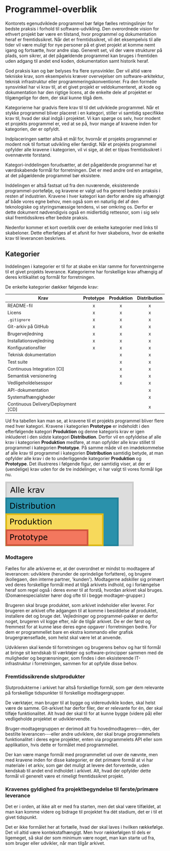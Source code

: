 # Programmel-overblik

Kontorets egenudviklede programmel bør følge fælles retningslinjer for bedste praksis i forhold til software-udvikling. Den overordnede vision for ethvert projekt bør være en tilstand, hvor programmel og dokumentation heraf er fremtidssikret. Når det er fremtidssikret, vil det eksempelvis til alle tider vil være muligt for nye personer på et givet projekt at komme nemt igang og fortsætte, hvor andre slap. Generelt set, vil der være strukturer på plads, som sikrer, at det pågældende programmel kan bruges i fremtiden uden adgang til andet end koden, dokumentation samt historik heraf.

God praksis kan og bør belyses fra flere synsvinkler. Der vil altid være tekniske krav, som eksempelvis kræver overvejelser om software-arkitektur, teknisk infrastruktur eller programmeringskonventioner. Fra den formelle synsvinkel har vi krav til, at et givet projekt er veldokumenteret, at kode og dokumentation har den rigtige licens, at de enkelte dele af projektet er tilgængelige for dem, der skal kunne tilgå dem.


Kategorierne har gradvis flere krav til til det udviklede programmel. Når et stykke programmel bliver placeret i en kategori, stiller vi samtidig specifikke krav til, hvad der skal indgå i projektet. Vi kan spørge os selv, hvor modent et projekts programmel er, ved at se på, hvor mange af kravene inden for kategorien, der er opfyldt.

Indplaceringen sætter altså et mål for, hvornår et projekts programmel er modent nok til fortsat udvikling eller færdigt. Når et projekts programmel opfylder alle kravene i kategorien, vil vi sige, at det er tilpas fremtidssikret i ovennævnte forstand.

Kategori-inddelingen forudsætter, at det pågældende programmel har et værdiskabende formål for forretningen. Det er med andre ord en antagelse, at det pågældende programmel bør eksistere.

Inddelingen er altså fastsat ud fra den nuværende, eksisterende programmel-portefølje, og kravene er valgt ud fra generel bedste praksis i resten af industrien. Kravene i hver kategori kan derfor ændre sig afhængigt af både vores egne behov, men også som en naturlig del af den teknologiske og styringsmæssige tendens, vi ser omkring os. Derfor er dette dokument nødvendigvis også en midlertidig rettesnor, som i sig selv skal fremtidssikres efter bedste praksis.


Nedenfor kommer et kort overblik over de enkelte kategorier med links til skabeloner. Dette efterfølges af et afsnit for hver skabelons, hvor de enkelte krav til leverancen beskrives.



## Kategorier

Inddelingen i kategorier er til for at skabe en klar ramme for forventningerne til et givet projekts leverance. Kategorierne har forskellige krav afhængig af deres kritikalitet og formål for forretningen.

De enkelte kategorier dækker følgende krav:

| Krav                                  | Prototype | Produktion | Distribution |
| ------------------------------------- | :-------: | :--------: | :----------: |
| README-fil                            | x         | x          | x            |
| Licens                                | x         | x          | x            |
| `.gitignore`                          | x         | x          | x            |
| Git-arkiv på GitHub                   | x         | x          | x            |
| Brugervejledning                      | x         | x          | x            |
| Installationsvejledning               | x         | x          | x            |
| Konfigurationsfiler                   | x         | x          | x            |
| Teknisk dokumentation                 |           | x          | x            |
| Test suite                            |           | x          | x            |
| Continuous Integration [CI]           |           | x          | x            |
| Semantisk versionering                |           | x          | x            |
| Vedligeholdelsesspor                  |           | x          | x            |
| API-dokumentation                     |           |            | x            |
| Systemafhængigheder                   |           |            | x            |
| Continuous Delivery/Deployment [CD]   |           |            | x            |

Ud fra tabellen kan man se, at kravene til et projekts programmel bliver flere med hver kategori. Kravene i kategorien **Prototype** er indeholdt i den efterfølgende kategori **Produktion** og denne kategoris krav er igen inkluderet i den sidste kategori **Distribution**. Derfor vil en opfyldelse af alle krav i kategorien **Produktion** medføre, at man opfylder alle krav stillet til programmel i kategorien **Prototype**. På samme måde vil en imødekommelse af alle krav til programmel i kategorien **Distribution** samtidig betyde, at man opfylder alle krav i de to underliggende kategorier **Produktion** og **Prototype**. Det illustreres i følgende figur, der samtidig viser, at der er (uendelige) krav uden for de tre inddelinger, vi har valgt til vores formål lige nu.

![Illustration af kategoriernes overlappende krav](assets/kategorikrav.png)


### Modtagere

Fælles for alle arkiverne er, at der overordnet er mindst to modtagere af leverancen: udviklere (herunder de oprindelige forfattere), og brugere (kollegaen, den interne partner, 'kunden'). Modtagerne adskiller sig primært ved deres forskellige formål med at tilgå arkivets indhold, og i forlængelse heraf som regel også i deres evner til at forstå, hvordan arkivet skal bruges. (Domænespecialister hører dog ofte til i begge modtager-grupper.)

Brugeren skal bruge produktet, som arkivet indeholder eller leverer. For brugeren er arkivet ofte adgangen til at komme i besiddelse af produktet, installere det og bruge det. Vejledninger og programmel-pakker er derfor noget, brugeren vil kigge efter, når de tilgår arkivet. De er der først og fremmest for at kunne løse deres egne opgaver i forretningen bedre. For dem er programmellet bare en ekstra kommando eller grafisk brugergrænseflade, som helst skal være let at anvende.

Udvikleren skal kende til forretningen og brugerens behov og har til formål at bringe sit kendskab til værktøjer og software-principper sammen med de muligheder og begrænsninger, som findes i den eksisterende IT-infrastruktur i forretningen, sammen for at opfylde disse behov.


### Fremtidssikrende slutprodukter

Slutprodukterne i arkivet har altså forskellige formål, som gør dem relevante på forskellige tidspunkter til forskellige modtagergrupper.

De værktøjer, man bruger til at bygge og videreudvikle koden, skal helst være de samme. Git-arkivet har derfor filer, der er relevante for én, der skal tilføje funktionalitet. Alt hvad der skal til for at kunne bygge (videre på) eller vedligeholde projektet er udviklervendte.

Bruger-modtagergruppen er derimod alt fra hovedmodtageren---dén, der bestilte leverancen---eller andre udviklere, der skal bruge programmellets funktionalitet i deres egne projekter, enten via programmelets API eller som applikation, hvis dette er formålet med programmellet.

Der kan være mange formål med programmellet ud over de nævnte, men med kravene inden for disse kategorier, er det primære formål at vi har materiale i et arkiv, som gør det muligt at levere det forventede, uden kendskab til andet end indholdet i arkivet. Alt, hvad der opfylder dette formål vil generelt være et rimeligt fremtidssikret projekt.


### Kravenes gyldighed fra projektbegyndelse til første/primære leverance

Det er i orden, at ikke alt er med fra starten, men det skal være tilfældet, at man kan komme videre og bidrage til projektet fra dét stadium, det er i til et givet tidspunkt.

Det er ikke formålet her at fortælle, hvad der skal laves i hvilken rækkefølge. Det vil altid være kontekstafhængigt. Men hvor rækkefølgen til dels er ligemeget, så skal der som minimum være noget, man kan starte ud fra, som bruger eller udvikler, når man tilgår arkivet.
